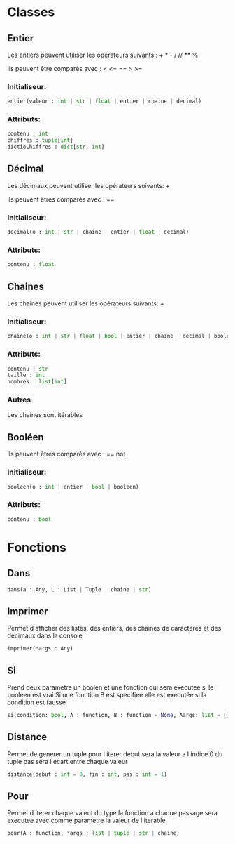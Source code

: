 # Classes

## Entier

Les entiers peuvent utiliser les opérateurs suivants : + \* - / // \*\* %

Ils peuvent être comparés avec : < <= == > >=

### Initialiseur:

```py
entier(valeur : int | str | float | entier | chaine | decimal)
```

### Attributs:

```py
contenu : int
chiffres : tuple[int]
dictioChiffres : dict[str, int]
```

## Décimal

Les décimaux peuvent utiliser les opérateurs suivants: +

Ils peuvent êtres comparés avec : ==

### Initialiseur:

```py
decimal(o : int | str | chaine | entier | float | decimal)
```

### Attributs:

```py
contenu : float
```

## Chaines

Les chaines peuvent utiliser les opérateurs suivants: +

### Initialiseur:

```py
chaine(o : int | str | float | bool | entier | chaine | decimal | booleen)
```

### Attributs:

```py
contenu : str
taille : int
nombres : list[int]
```

### Autres

Les chaines sont itérables

## Booléen

Ils peuvent êtres comparés avec : == not

### Initialiseur:

```py
booleen(o : int | entier | bool | booleen)
```

### Attributs:

```py
contenu : bool
```

# Fonctions

## Dans

```py
dans(a : Any, L : List | Tuple | chaine | str)
```

## Imprimer

Permet d afficher des listes, des entiers, des chaines de caracteres et des decimaux dans la console

```py
imprimer(*args : Any)
```

## Si

Prend deux parametre un boolen et une fonction qui sera executee si le booleen est vrai
Si une fonction B est specifiee elle est executée si la condition est fausse

```py
si(condition: bool, A : function, B : function = None, Aargs: list = [], Baargs: list = []):
```

## Distance

Permet de generer un tuple pour l iterer
debut sera la valeur a l indice 0 du tuple
pas sera l ecart entre chaque valeur

```py
distance(debut : int = 0, fin : int, pas : int = 1)
```

## Pour

Permet d iterer chaque valeut du type
la fonction a chaque passage sera executee avec comme parametre la valeur de l iterable

```py
pour(A : function, *args : list | tuple | str | chaine)
```
